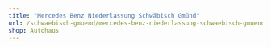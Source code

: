 ```yaml
---
title: "Mercedes Benz Niederlassung Schwäbisch Gmünd"
url: /schwaebisch-gmuend/mercedes-benz-niederlassung-schwaebisch-gmuend/
shop: Autohaus
---
```

